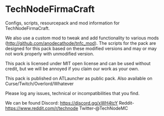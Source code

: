 TechNodeFirmaCraft
==================

Configs, scripts, resourcepack and mod information for TechNodeFirmaCraft.

We also use a custom mod to tweak and add functionality to various mods (http://github.com/anodecathode/tnfc_mod). The scripts for the pack are designed for this pack based on these modified versions and may or may not work properly with unmodified version.

This pack is licensed under MIT open license and can be used without credit, but we will be annoyed if you claim our work as your own.

This pack is published on ATLauncher as public pack. Also available on Curse/Twitch/Overlord/Whatever

Please log any issues, technical or incompatibilities that you find.

We can be found
Discord: https://discord.gg/xWH4tcY
Reddit-https://www.reddit.com/r/technode
Twitter-@TechNodeMC
